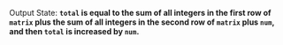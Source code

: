 Output State: **`total` is equal to the sum of all integers in the first row of `matrix` plus the sum of all integers in the second row of `matrix` plus `num`, and then `total` is increased by `num`.**